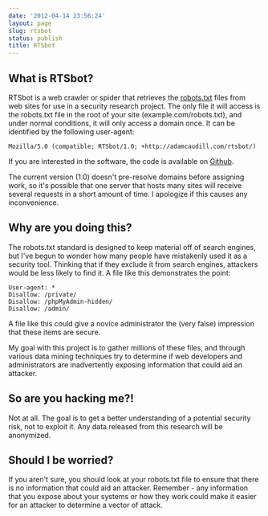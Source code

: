 ```yaml
---
date: '2012-04-14 23:56:24'
layout: page
slug: rtsbot
status: publish
title: RTSbot
---
```


## What is RTSbot?

RTSbot is a web crawler or spider that retrieves the [robots.txt](http://www.robotstxt.org/) files from web sites for use in a security research project. The only file it will access is the robots.txt file in the root of your site (example.com/robots.txt), and under normal conditions, it will only access a domain once. It can be identified by the following user-agent:

    Mozilla/5.0 (compatible; RTSbot/1.0; +http://adamcaudill.com/rtsbot/)

If you are interested in the software, the code is available on [Github](https://github.com/adamcaudill/robotstxt-grab).

The current version (1.0) doesn't pre-resolve domains before assigning work, so it's possible that one server that hosts many sites will receive several requests in a short amount of time. I apologize if this causes any inconvenience.

## Why are you doing this?

The robots.txt standard is designed to keep material off of search engines, but I've begun to wonder how many people have mistakenly used it as a security tool. Thinking that if they exclude it from search engines, attackers would be less likely to find it. A file like this demonstrates the point:

    User-agent: *
    Disallow: /private/
    Disallow: /phpMyAdmin-hidden/
    Disallow: /admin/

A file like this could give a novice administrator the (very false) impression that these items are secure.

My goal with this project is to gather millions of these files, and through various data mining techniques try to determine if web developers and administrators are inadvertently exposing information that could aid an attacker.

## So are you hacking me?!

Not at all. The goal is to get a better understanding of a potential security risk, not to exploit it. Any data released from this research will be anonymized.

## Should I be worried?

If you aren't sure, you should look at your robots.txt file to ensure that there is no information that could aid an attacker. Remember - any information that you expose about your systems or how they work could make it easier for an attacker to determine a vector of attack.
